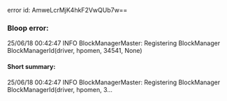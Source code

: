 error id: AmweLcrMjK4hkF2VwQUb7w==
### Bloop error:

25/06/18 00:42:47 INFO BlockManagerMaster: Registering BlockManager BlockManagerId(driver, hpomen, 34541, None)
#### Short summary: 

25/06/18 00:42:47 INFO BlockManagerMaster: Registering BlockManager BlockManagerId(driver, hpomen, 3...